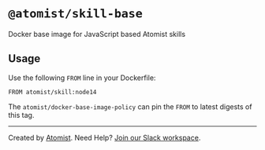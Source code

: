 # `@atomist/skill-base`

Docker base image for JavaScript based Atomist skills

## Usage

Use the following `FROM` line in your Dockerfile:

```
FROM atomist/skill:node14
```

The `atomist/docker-base-image-policy` can pin the `FROM` to latest digests of
this tag.

---

Created by [Atomist][atomist]. Need Help? [Join our Slack workspace][slack].

[atomist]: https://atomist.com/ "Atomist"
[slack]: https://join.atomist.com/ "Atomist Community Slack"

